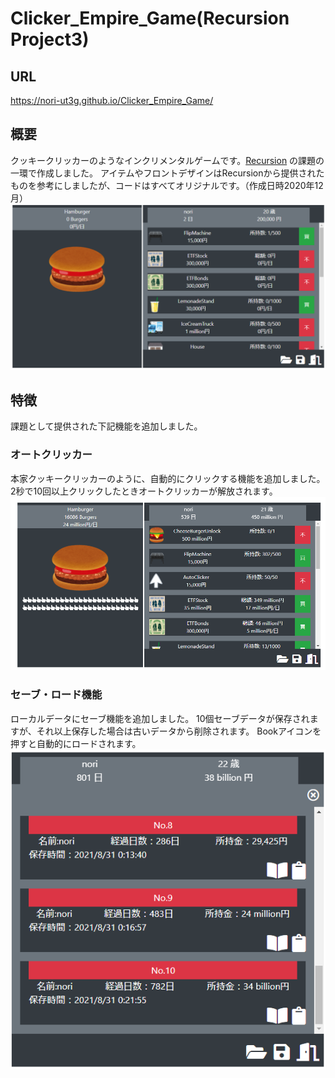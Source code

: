 # Clicker_Empire_Game(Recursion Project3)

## URL
https://nori-ut3g.github.io/Clicker_Empire_Game/

## 概要
クッキークリッカーのようなインクリメンタルゲームです。[Recursion](https://recursionist.io/) の課題の一環で作成しました。
アイテムやフロントデザインはRecursionから提供されたものを参考にしましたが、コードはすべてオリジナルです。（作成日時2020年12月）
![](img/front.png)

## 特徴
課題として提供された下記機能を追加しました。

### オートクリッカー
本家クッキークリッカーのように、自動的にクリックする機能を追加しました。
2秒で10回以上クリックしたときオートクリッカーが解放されます。
![](img/autoClicker.png)

### セーブ・ロード機能
ローカルデータにセーブ機能を追加しました。
10個セーブデータが保存されますが、それ以上保存した場合は古いデータから削除されます。
Bookアイコンを押すと自動的にロードされます。
![](img/save.png)


